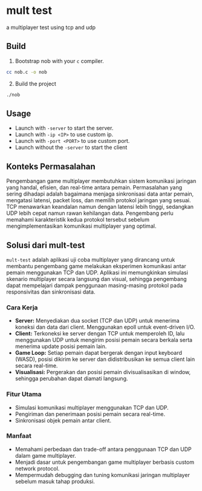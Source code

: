 # mult test
a multiplayer test using tcp and udp

## Build

1. Bootstrap nob with your `c` compiler.

```sh
cc nob.c -o nob
```

2. Build the project

```sh
./nob
```

## Usage

- Launch with `-server` to start the server.
- Launch with `-ip <IP>` to use custom ip.
- Launch with `-port <PORT>` to use custom port.
- Launch without the `-server` to start the client


## Konteks Permasalahan

Pengembangan game multiplayer membutuhkan sistem komunikasi jaringan yang handal, efisien, dan real-time antara pemain. Permasalahan yang sering dihadapi adalah bagaimana menjaga sinkronisasi data antar pemain, mengatasi latensi, packet loss, dan memilih protokol jaringan yang sesuai. TCP menawarkan keandalan namun dengan latensi lebih tinggi, sedangkan UDP lebih cepat namun rawan kehilangan data. Pengembang perlu memahami karakteristik kedua protokol tersebut sebelum mengimplementasikan komunikasi multiplayer yang optimal.

## Solusi dari mult-test

`mult-test` adalah aplikasi uji coba multiplayer yang dirancang untuk membantu pengembang game melakukan eksperimen komunikasi antar pemain menggunakan TCP dan UDP. Aplikasi ini memungkinkan simulasi skenario multiplayer secara langsung dan visual, sehingga pengembang dapat mempelajari dampak penggunaan masing-masing protokol pada responsivitas dan sinkronisasi data.

### Cara Kerja
- **Server:** Menyediakan dua socket (TCP dan UDP) untuk menerima koneksi dan data dari client. Menggunakan epoll untuk event-driven I/O.
- **Client:** Terkoneksi ke server dengan TCP untuk memperoleh ID, lalu menggunakan UDP untuk mengirim posisi pemain secara berkala serta menerima update posisi pemain lain.
- **Game Loop:** Setiap pemain dapat bergerak dengan input keyboard (WASD), posisi dikirim ke server dan didistribusikan ke semua client lain secara real-time.
- **Visualisasi:** Pergerakan dan posisi pemain divisualisasikan di window, sehingga perubahan dapat diamati langsung.

### Fitur Utama
- Simulasi komunikasi multiplayer menggunakan TCP dan UDP.
- Pengiriman dan penerimaan posisi pemain secara real-time.
- Sinkronisasi objek pemain antar client.

### Manfaat
- Memahami perbedaan dan trade-off antara penggunaan TCP dan UDP dalam game multiplayer.
- Menjadi dasar untuk pengembangan game multiplayer berbasis custom network protocol.
- Mempermudah debugging dan tuning komunikasi jaringan multiplayer sebelum masuk tahap produksi.
